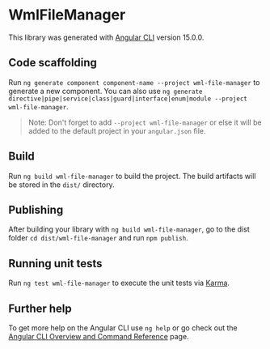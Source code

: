 # WmlFileManager

This library was generated with [Angular CLI](https://github.com/angular/angular-cli) version 15.0.0.

## Code scaffolding

Run `ng generate component component-name --project wml-file-manager` to generate a new component. You can also use `ng generate directive|pipe|service|class|guard|interface|enum|module --project wml-file-manager`.
> Note: Don't forget to add `--project wml-file-manager` or else it will be added to the default project in your `angular.json` file. 

## Build

Run `ng build wml-file-manager` to build the project. The build artifacts will be stored in the `dist/` directory.

## Publishing

After building your library with `ng build wml-file-manager`, go to the dist folder `cd dist/wml-file-manager` and run `npm publish`.

## Running unit tests

Run `ng test wml-file-manager` to execute the unit tests via [Karma](https://karma-runner.github.io).

## Further help

To get more help on the Angular CLI use `ng help` or go check out the [Angular CLI Overview and Command Reference](https://angular.io/cli) page.
